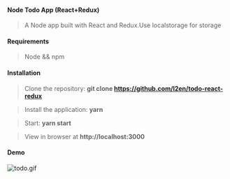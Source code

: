 #### Node Todo App (React+Redux)
>A Node app built with React and Redux.Use localstorage for storage

#### Requirements 
>Node && npm

#### Installation 
>Clone the repository: **git clone https://github.com/l2en/todo-react-redux**

>Install the application: **yarn**

>Start: **yarn start**

>View in browser at **http://localhost:3000**

#### Demo
![todo.gif](https://upload-images.jianshu.io/upload_images/9899783-95b9a119d8ff7719.gif?imageMogr2/auto-orient/strip)
